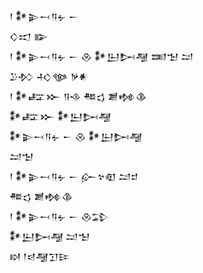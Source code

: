 <div class='block'>
<div class='line'>𒁹 𒀯𒉌𒁁𒀀𒉡 𒀸</div>
<div class='line'>𒄭𒀊 𒅔</div>
<div class='line'>𒁹 𒀯𒉌𒁁𒀀𒉡 𒀸 𒊮 𒀯𒌨𒄖𒆷 𒌅𒈠 𒁺</div>
<div class='line'>𒊒𒁴 𒈧𒀲 𒃻𒀭</div>
<div class='line'>𒁹 𒀯𒊐𒁍 𒀀𒈾 𒍣𒌓 𒋢𒂔𒆠</div>
<div class='line'>𒀯𒊐𒁍 𒀯𒌨𒄖𒆷</div>
<div class='line'>𒀯𒉌𒁁𒀀𒉡 𒀸 𒊮 𒀯𒌨𒄖𒆷</div>
<div class='line'>𒁺𒈠</div>
<div class='line'>𒁹 𒀯𒉌𒁁𒀀𒉡 𒀸 𒅎𒆳𒊏 𒁺𒄑</div>
<div class='line'>𒍣𒌓 𒋢𒂔𒆠</div>
<div class='line'>𒁹 𒀯𒉌𒁁𒀀𒉡 𒀸 𒊮𒁉</div>
<div class='line'>𒀯𒌨𒄖𒆷 𒁺𒈠</div>
<div class='line'>𒊭 𒁹𒁀𒆷𒋛𒄿</div>
</div>